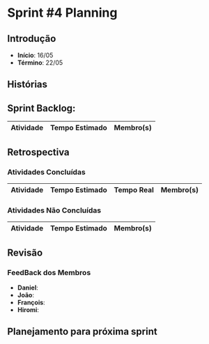 ﻿# Sprint #4 Planning

## Introdução

- **Início**: 16/05
- **Término**: 22/05

## Histórias



## Sprint Backlog:

| Atividade                                | Tempo Estimado | Membro(s)     |
|:----------------------------------------:|:--------------:|:-------------:|


## Retrospectiva

### Atividades Concluídas

| Atividade                                | Tempo Estimado | Tempo Real 		  | Membro(s)     |
|:----------------------------------------:|:--------------:|:-------------------:|:-------------:|



### Atividades Não Concluídas

| Atividade                                | Tempo Estimado | Membro(s)     |
|:----------------------------------------:|:--------------:|:-------------:|


## Revisão



### FeedBack dos Membros

- **Daniel**:
- **João**:
- **François**:
- **Hiromi**:

## Planejamento para próxima sprint

